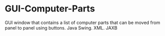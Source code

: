 # GUI-Computer-Parts
GUI window that contains a list of computer parts that can be moved from panel to panel using buttons. Java Swing. XML. JAXB
